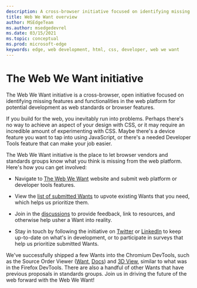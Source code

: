 ```yaml
---
description: A cross-browser initiative focused on identifying missing features and functionalities in the web platform for potential development as web standards or browser features.
title: Web We Want overview
author: MSEdgeTeam
ms.author: msedgedevrel
ms.date: 03/15/2021
ms.topic: conceptual
ms.prod: microsoft-edge
keywords: edge, web development, html, css, developer, web we want
---
```

# The Web We Want initiative

The Web We Want initiative is a cross-browser, open initiative focused on identifying missing features and functionalities in the web platform for potential development as web standards or browser features.

If you build for the web, you inevitably run into problems. Perhaps there's no way to achieve an aspect of your design with CSS, or it may require an incredible amount of experimenting with CSS. Maybe there's a device feature you want to tap into using JavaScript, or there's a needed Developer Tools feature that can make your job easier.

The Web We Want initiative is the place to let browser vendors and standards groups know what you think is missing from the web platform. Here's how you can get involved:

*   Navigate to [The Web We Want][WebWeWant] website and submit web platform or developer tools features.

*   View the [list of submitted Wants][WebWeWantWants] to upvote existing Wants that you need, which helps us prioritize them.

*   Join in the [discussions][GithubWebWeWantDiscussions] to provide feedback, link to resources, and otherwise help usher a Want into reality.

*   Stay in touch by following the initiative on [Twitter][TwitterWebWeWant] or [LinkedIn][LinkedInWebWeWant] to keep up-to-date on what's in development, or to participate in surveys that help us prioritize submitted Wants.

We've successfully shipped a few Wants into the Chromium DevTools, such as the Source Order Viewer \([Want][WebWeWantWants64], [Docs][DevtoolsExperimentalFeaturesIndexSourceOrderViewer]\) and [3D View][Devtools3DViewIndex], similar to what was in the Firefox DevTools. There are also a handful of other Wants that have previous proposals in standards groups. Join us in driving the future of the web forward with the Web We Want!

<!-- links -->  

[Devtools3DViewIndex]: ../devtools-guide-chromium/3d-view/index.md "3D View | Microsoft Docs"

[DevtoolsExperimentalFeaturesIndexSourceOrderViewer]: ../devtools-guide-chromium/experimental-features/index.md#source-order-viewer "Source Order Viewer - Experimental features | Microsoft Docs"

[WebWeWant]: https://webwewant.fyi "The Web We Want"

[WebWeWantWants]: https://webwewant.fyi/wants "What We Want | The Web We Want"

[GithubWebWeWantDiscussions]: https://github.com/WebWeWant/webwewant.fyi/discussions "Let's discuss the web we want | GitHub"

[TwitterWebWeWant]: https://twitter.com/webwewantfyi "The Web We Want | Twitter"

[LinkedInWebWeWant]: https://www.linkedin.com/company/the-web-we-want "The Web We Want | LinkedIn"

[WebWeWantWants64]: https://webwewant.fyi/wants/64 "I want a source order viewer for rearranged content - What We Want | The Web We Want"
